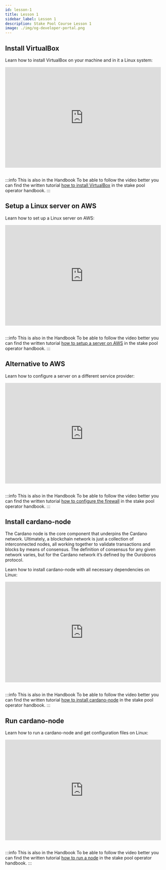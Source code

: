 ```yaml
---
id: lesson-1
title: Lesson 1
sidebar_label: Lesson 1
description: Stake Pool Course Lesson 1
image: ./img/og-developer-portal.png
---
```


## Install VirtualBox
Learn how to install VirtualBox on your machine and in it a Linux system:

<iframe width="100%" height="325" src="https://www.youtube.com/embed/jYisjnTxtms" frameborder="0" allow="accelerometer; autoplay; clipboard-write; encrypted-media; gyroscope; picture-in-picture" allowfullscreen></iframe>
<br/><br/>  

:::info This is also in the Handbook 
To be able to follow the video better you can find the written tutorial [how to install VirtualBox](handbook/setup-virtual-box-written) in the stake pool operator handbook.
:::

## Setup a Linux server on AWS
Learn how to set up a Linux server on AWS:

<iframe width="100%" height="325" src="https://www.youtube.com/embed/6f1CQGTd4Lo" frameborder="0" allow="accelerometer; autoplay; clipboard-write; encrypted-media; gyroscope; picture-in-picture; allowfullscreen;"></iframe>
<br/><br/>  

:::info This is also in the Handbook 
To be able to follow the video better you can find the written tutorial [how to setup a server on AWS](handbook/setup-a-server-on-aws-written) in the stake pool operator handbook.
:::

## Alternative to AWS
Learn how to configure a server on a different service provider:

<iframe width="100%" height="325" src="https://www.youtube.com/embed/4Um9pCsZVSE" frameborder="0" allow="accelerometer; autoplay; clipboard-write; encrypted-media; gyroscope; picture-in-picture; fullscreen;"></iframe>
<br/><br/>  

:::info This is also in the Handbook 
To be able to follow the video better you can find the written tutorial [how to configure the firewall](handbook/setup-firewall) in the stake pool operator handbook.
:::

## Install cardano-node
The Cardano node is the core component that underpins the Cardano network. Ultimately, a blockchain network is just a collection of interconnected nodes, all working together to validate transactions and blocks by means of consensus. The definition of consensus for any given network varies, but for the Cardano network it’s defined by the Ouroboros protocol. 

Learn how to install cardano-node with all necessary dependencies on Linux:

<iframe width="100%" height="325" src="https://www.youtube.com/embed/zW8gmRzRXP0" frameborder="0" allow="accelerometer; autoplay; clipboard-write; encrypted-media; gyroscope; picture-in-picture; fullscreen;"></iframe>
<br/><br/>

:::info This is also in the Handbook 
To be able to follow the video better you can find the written tutorial [how to install cardano-node](handbook/install-cardano-node-written) in the stake pool operator handbook.
:::

## Run cardano-node
Learn how to run a cardano-node and get configuration files on Linux:

<iframe width="100%" height="325" src="https://www.youtube.com/embed//miYXZFBrOJ8" frameborder="0" allow="accelerometer; autoplay; clipboard-write; encrypted-media; gyroscope; picture-in-picture; fullscreen;"></iframe>
<br/><br/>

:::info This is also in the Handbook 
To be able to follow the video better you can find the written tutorial [how to run a node](handbook/run-cardano-node-handbook) in the stake pool operator handbook.
:::